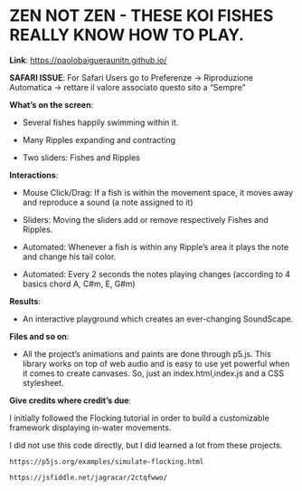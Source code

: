 # ZEN NOT ZEN - THESE KOI FISHES REALLY KNOW HOW TO PLAY. 

**Link**: https://paolobaigueraunitn.github.io/

**SAFARI ISSUE**: For Safari Users go to Preferenze -> Riproduzione Automatica -> rettare il valore associato questo sito a “Sempre”

**What’s on the screen**: 

- Several fishes happily swimming within it. 

- Many Ripples expanding and contracting

- Two sliders: Fishes and Ripples

**Interactions**:

- Mouse Click/Drag: If a fish is within the movement space, it moves away and reproduce a sound (a note assigned to it)

- Sliders: Moving the sliders add or remove respectively Fishes and Ripples.

- Automated: Whenever a fish is within any Ripple’s area it plays the note and change his tail color. 

- Automated: Every 2 seconds the notes playing changes (according to 4 basics chord A, C#m, E, G#m)

**Results**:

- An interactive playground which creates an ever-changing 
	SoundScape. 

		
**Files and so on**:

- All the project’s animations and paints are done through p5.js. This library works on top of web audio and is easy to use yet powerful when it comes to create canvases.
	So, just an index.html,index.js and a CSS stylesheet.

**Give credits where credit’s due**:

I initially followed the Flocking tutorial in order to 	build a customizable framework displaying in-water movements. 

I did not use this code directly, but I did learned a 	lot from these projects.

	https://p5js.org/examples/simulate-flocking.html
	
	https://jsfiddle.net/jagracar/2ctqfwwo/
